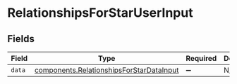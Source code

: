 # RelationshipsForStarUserInput


## Fields

| Field                                                                                                       | Type                                                                                                        | Required                                                                                                    | Description                                                                                                 |
| ----------------------------------------------------------------------------------------------------------- | ----------------------------------------------------------------------------------------------------------- | ----------------------------------------------------------------------------------------------------------- | ----------------------------------------------------------------------------------------------------------- |
| `data`                                                                                                      | [components.RelationshipsForStarDataInput](../../../sdk/models/components/relationshipsforstardatainput.md) | :heavy_minus_sign:                                                                                          | N/A                                                                                                         |